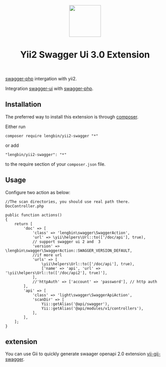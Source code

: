 <p align="center">
    <a href="https://github.com/yiisoft" target="_blank">
        <img src="https://avatars0.githubusercontent.com/u/993323" height="100px">
    </a>
    <h1 align="center">Yii2 Swagger Ui 3.0 Extension</h1>
    <br>
</p>

[swagger-php](https://github.com/zircote/swagger-php) intergation with yii2.


Integration [swagger-ui](https://github.com/swagger-api/swagger-ui) with [swagger-php](https://github.com/zircote/swagger-php).


Installation
------------

The preferred way to install this extension is through [composer](http://getcomposer.org/download/).

Either run

```
composer require lengbin/yii2-swagger "*"
```

or add

```
"lengbin/yii2-swagger": "*"
```

to the require section of your `composer.json` file.


Usage
-----

Configure two action as below:

```
//The scan directories, you should use real path there.
DocController.php

public function actions()
{
    return [
        'doc' => [
            'class' => 'lengbin\swagger\SwaggerAction',
            'url' => \yii\helpers\Url::to(['/doc/api'], true),
            // support swagger ui 2 and  3
            'version' => \lengbin\swagger\SwaggerAction::SWAGGER_VERSION_DEFAULT,
            //if more url
            'urls' => [
                \yii\helpers\Url::to(['/doc/api'], true),
                ['name' => 'api', 'url' => '\yii\helpers\Url::to(['/doc/api2'], true)'],
            ],
            //'httpAuth' => ['account' => 'password'], // http auth
        ],
        'api' => [
            'class' => 'light\swagger\SwaggerApiAction',
            'scanDir' => [
                Yii::getAlias('@api/swagger'),
                Yii::getAlias('@api/modules/v1/controllers'),
            ],
        ],
    ];
}
```

extension
----

You can use Gii to quickly generate swaager openapi 2.0  extension [yii-gii-swagger](https://github.com/ice-leng/yii-gii-swagger).


